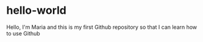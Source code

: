 # hello-world
Hello, I'm Maria and this is my first Github repository so that I can learn how to use Github

